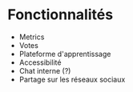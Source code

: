 # Fonctionnalités



- Metrics
- Votes
- Plateforme d'apprentissage
- Accessibilité
- Chat interne (?)
- Partage sur les réseaux sociaux